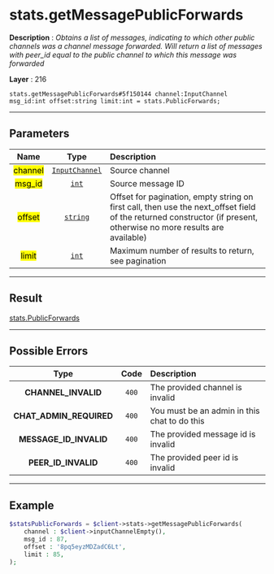 # stats.getMessagePublicForwards

**Description** : *Obtains a list of messages, indicating to which other public channels was a channel message forwarded\.
Will return a list of messages with peer\_id equal to the public channel to which this message was forwarded*

**Layer** : 216

```tl
stats.getMessagePublicForwards#5f150144 channel:InputChannel msg_id:int offset:string limit:int = stats.PublicForwards;
```

---

## Parameters

| Name | Type | Description |
| :---: | :---: | :--- |
| <mark>channel</mark> | [`InputChannel`](type/InputChannel) | Source channel |
| <mark>msg_id</mark> | [`int`](type/int) | Source message ID |
| <mark>offset</mark> | [`string`](type/string) | Offset for pagination, empty string on first call, then use the next_offset field of the returned constructor (if present, otherwise no more results are available) |
| <mark>limit</mark> | [`int`](type/int) | Maximum number of results to return, see pagination |

---

## Result

[stats.PublicForwards](type/stats.PublicForwards)

---

## Possible Errors

| Type | Code | Description |
| :---: | :---: | :--- |
| **CHANNEL_INVALID** | `400` | The provided channel is invalid |
| **CHAT_ADMIN_REQUIRED** | `400` | You must be an admin in this chat to do this |
| **MESSAGE_ID_INVALID** | `400` | The provided message id is invalid |
| **PEER_ID_INVALID** | `400` | The provided peer id is invalid |

---

## Example

```php
$statsPublicForwards = $client->stats->getMessagePublicForwards(
	channel : $client->inputChannelEmpty(),
	msg_id : 87,
	offset : '8pq5eyzMDZadC6Lt',
	limit : 85,
);
```